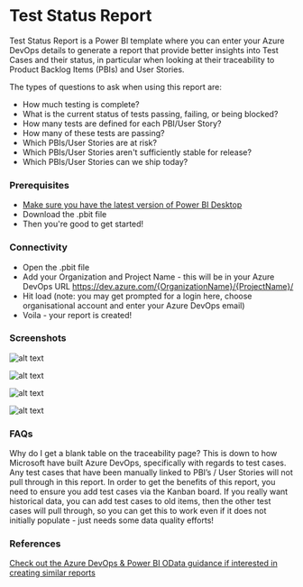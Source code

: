 # Test Status Report
Test Status Report is a Power BI template where you can enter your Azure DevOps details to generate a report that provide better insights into Test Cases and their status, in particular when looking at their traceability to Product Backlog Items (PBIs) and User Stories.

The types of questions to ask when using this report are:
* How much testing is complete?
* What is the current status of tests passing, failing, or being blocked?
* How many tests are defined for each PBI/User Story? 
* How many of these tests are passing?
* Which PBIs/User Stories are at risk?
* Which PBIs/User Stories aren't sufficiently stable for release?
* Which PBIs/User Stories can we ship today?

### Prerequisites
* [Make sure you have the latest version of Power BI Desktop](https://aka.ms/pbiSingleInstaller)
* Download the .pbit file
* Then you're good to get started!

### Connectivity
* Open the .pbit file
* Add your Organization and Project Name - this will be in your Azure DevOps URL https://dev.azure.com/{OrganizationName}/{ProjectName}/ 
* Hit load (note: you may get prompted for a login here, choose organisational account and enter your Azure DevOps email)
* Voila - your report is created!

### Screenshots
![alt text](https://raw.githubusercontent.com/nbrown02/Test-Status-Report/master/Screenshots/Picture1.png)

![alt text](https://raw.githubusercontent.com/nbrown02/Test-Status-Report/master/Screenshots/Picture2.png)

![alt text](https://raw.githubusercontent.com/nbrown02/Test-Status-Report/master/Screenshots/Picture3.png)

![alt text](https://raw.githubusercontent.com/nbrown02/Test-Status-Report/master/Screenshots/Picture4.png)

### FAQs
Why do I get a blank table on the traceability page? 
This is down to how Microsoft have built Azure DevOps, specifically with regards to test cases. Any test cases that have been manually linked to PBI’s / User Stories will not pull through in this report. In order to get the benefits of this report, you need to ensure you add test cases via the Kanban board. If you really want historical data, you can add test cases to old items, then the other test cases will pull through, so you can get this to work even if it does not initially populate - just needs some data quality efforts!  

### References
[Check out the Azure DevOps & Power BI OData guidance if interested in creating similar reports](https://docs.microsoft.com/en-us/azure/devops/report/powerbi/sample-test-plans-progress-status?view=azure-devops&tabs=powerbi)

